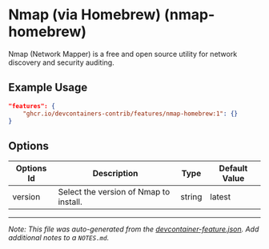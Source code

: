 

# Nmap (via Homebrew) (nmap-homebrew)

Nmap (Network Mapper) is a free and open source utility for network discovery and security auditing.

## Example Usage

```json
"features": {
    "ghcr.io/devcontainers-contrib/features/nmap-homebrew:1": {}
}
```

## Options

| Options Id | Description | Type | Default Value |
|-----|-----|-----|-----|
| version | Select the version of Nmap to install. | string | latest |



---

_Note: This file was auto-generated from the [devcontainer-feature.json](https://github.com/devcontainers-contrib/features/blob/main/src/nmap-homebrew/devcontainer-feature.json).  Add additional notes to a `NOTES.md`._
